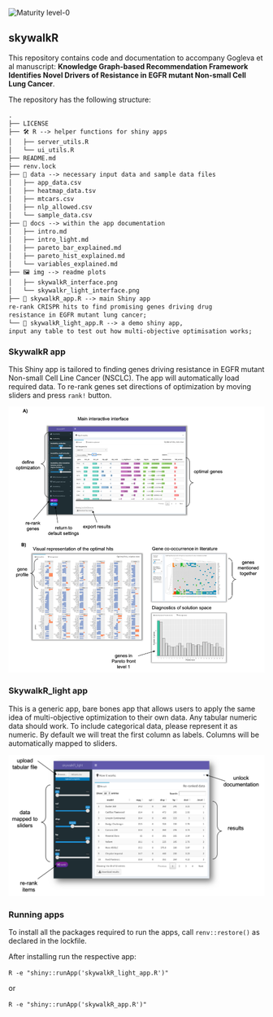 ![Maturity level-0](https://img.shields.io/badge/Maturity%20Level-ML--0-red)

## skywalkR

This repository contains code and documentation to accompany Gogleva et al manuscript: **Knowledge Graph-based Recommendation Framework Identifies Novel Drivers of Resistance in EGFR mutant Non-small Cell Lung Cancer**.

The repository has the following structure:

```
.
├── LICENSE
├── 🛠️ R --> helper functions for shiny apps
│   ├── server_utils.R
│   └── ui_utils.R
├── README.md
├── renv.lock
├── 💾 data --> necessary input data and sample data files
│   ├── app_data.csv
│   ├── heatmap_data.tsv
│   ├── mtcars.csv
│   ├── nlp_allowed.csv
│   └── sample_data.csv
├── 📄 docs --> within the app documentation
│   ├── intro.md
│   ├── intro_light.md
│   ├── pareto_bar_explained.md
│   ├── pareto_hist_explained.md
│   └── variables_explained.md
├── 🖼️ img --> readme plots
│   ├── skywalkR_interface.png
│   └── skywalkr_light_interface.png
├── 🧬 skywalkR_app.R --> main Shiny app
re-rank CRISPR hits to find promising genes driving drug
resistance in EGFR mutant lung cancer;
└── 🧪 skywalkR_light_app.R --> a demo shiny app,
input any table to test out how multi-objective optimisation works;
```

### SkywalkR app

This Shiny app is tailored to finding genes driving resistance in EGFR mutant Non-small Cell Line Cancer (NSCLC). The app will automatically load required data. To re-rank genes set directions of optimization by moving sliders and press ``rank!`` button.

![skywalkr_app](https://github.com/AstraZeneca/skywalkR/blob/master/img/skywalkR_interface.png)


### SkywalkR_light app

This is a generic app, bare bones app that allows users to apply the same idea of multi-objective optimization to their own data. Any tabular numeric data should work. To include categorical data, please represent it as numeric. By default we will treat the first column as labels. Columns will be automatically mapped to sliders.

![skywalkr_light_app](https://github.com/AstraZeneca/skywalkR/blob/master/img/skywalkR_light_interface.png)


### Running apps

To install all the packages required to run the apps, call ``renv::restore()`` as declared in the lockfile.

After installing run the respective app:

``R -e "shiny::runApp('skywalkR_light_app.R')"`` 

or

``R -e "shiny::runApp('skywalkR_app.R')"``
